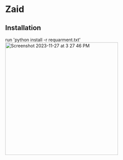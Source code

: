 # Zaid
## Installation
run 'python install -r requarment.txt'
<img width="359" alt="Screenshot 2023-11-27 at 3 27 46 PM" src="https://github.com/Abusheikha17/Zaid/assets/152203294/b3e54009-98c3-4490-b190-3f75beb3e450">
